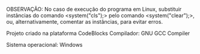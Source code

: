 OBSERVAÇÃO: No caso de execução do programa em Linux, substituir instâncias do comando <system("cls");> pelo comando <system("clear");>, ou, alternativamente, comentar as instâncias, para evitar erros.

Projeto criado na plataforma CodeBlocks
Compilador: GNU GCC Compiler

Sistema operacional: Windows
